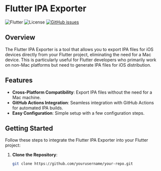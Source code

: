 # Flutter IPA Exporter

![Flutter](https://img.shields.io/badge/Flutter-2.8-blue?style=flat&logo=flutter)
![License](https://img.shields.io/github/license/yourusername/your-repo)
[![GitHub issues](https://img.shields.io/github/issues/yourusername/your-repo)](https://github.com/yourusername/your-repo/issues)

## Overview

The Flutter IPA Exporter is a tool that allows you to export IPA files for iOS devices directly from your Flutter project, eliminating the need for a Mac device. This is particularly useful for Flutter developers who primarily work on non-Mac platforms but need to generate IPA files for iOS distribution.

## Features

- **Cross-Platform Compatibility**: Export IPA files without the need for a Mac machine.
- **GitHub Actions Integration**: Seamless integration with GitHub Actions for automated IPA builds.
- **Easy Configuration**: Simple setup with a few configuration steps.

## Getting Started

Follow these steps to integrate the Flutter IPA Exporter into your Flutter project:

1. **Clone the Repository**:

   ```bash
   git clone https://github.com/yourusername/your-repo.git
